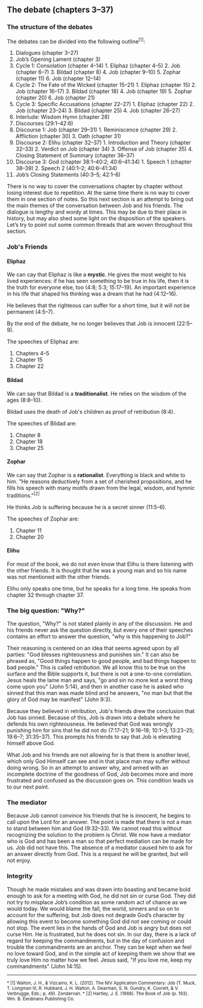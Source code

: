 ## The debate (chapters 3–37)

### The structure of the debates

The debates can be divided into the following outline<sup>[1]</sup>:

<!-- prettier-ignore -->
1. Dialogues (chapter 3–27)
  1. Job’s Opening Lament (chapter 3)
  2. Cycle 1: Consolation (chapter 4–14)
    1. Eliphaz (chapter 4–5)
    2. Job (chapter 6–7)
    3. Bildad (chapter 8)
    4. Job (chapter 9–10)
    5. Zophar (chapter 11)
    6. Job (chapter 12–14)
  3. Cycle 2: The Fate of the Wicked (chapter 15–21)
    1. Eliphaz (chapter 15)
    2. Job (chapter 16–17)
    3. Bildad (chapter 18)
    4. Job (chapter 19)
    5. Zophar (chapter 20)
    6. Job (chapter 21)
  4. Cycle 3: Specific Accusations (chapter 22–27)
    1. Eliphaz (chapter 22)
    2. Job (chapter 23–24)
    3. Bildad (chapter 25)
    4. Job (chapter 26–27)
2. Interlude: Wisdom Hymn (chapter 28)
3. Discourses (29:1–42:6)
  1. Discourse 1: Job (chapter 29–31)
    1. Reminiscence (chapter 29)
    2. Affliction (chapter 30)
    3. Oath (chapter 31)
  2. Discourse 2: Elihu (chapter 32–37)
    1. Introduction and Theory (chapter 32–33)
    2. Verdict on Job (chapter 34)
    3. Offense of Job (chapter 35)
    4. Closing Statement of Summary (chapter 36–37)
  3. Discourse 3: God (chapter 38:1–40:2; 40:6–41:34)
    1. Speech 1 (chapter 38–39)
    2. Speech 2 (40:1–2; 40:6–41:34)
  4. Job’s Closing Statements (40:3–5; 42:1–6)
<!-- prettier-ignore-end -->

There is no way to cover the conversations chapter by chapter without losing interest due to repetition. At the same time there is no way to cover them in one section of notes. So this next section is an attempt to bring out the main themes of the conversation between Job and his friends. The dialogue is lengthy and wordy at times. This may be due to their place in history, but may also shed some light on the disposition of the speakers. Let’s try to point out some common threads that are woven throughout this section.

### Job's Friends

#### Eliphaz

We can cay that Eliphaz is like a **mystic**. He gives the most weight to his lived experiences: if he has seen something to be true in his life, then it is the truth for everyone else, too (4:8; 5:3; 15:17–19). An important experience in his life that shaped his thinking was a dream that he had (4:12–16).

He believes that the righteous can suffer for a short time, but it will not be permanent (4:5–7).

By the end of the debate, he no longer believes that Job is innocent (22:5&ndash;9).

The speeches of Eliphaz are:

1. Chapters 4&ndash;5
2. Chapter 15
3. Chapter 22

#### Bildad

We can say that Bildad is a **traditionalist**. He relies on the wisdom of the ages (8:8–10).

Bildad uses the death of Job's children as proof of retribution (8:4).

The speeches of Bildad are:

1. Chapter 8
2. Chapter 18
3. Chapter 25

#### Zophar

We can say that Zophar is a **rationalist**. Everything is black and white to him. "He reasons deductively from a set of cherished propositions, and he fills his speech with many motifs drawn from the legal, wisdom, and hymnic traditions."<sup>[2]</sup>

He thinks Job is suffering because he is a secret sinner (11:5&ndash;6).

The speeches of Zophar are:

1. Chapter 11
2. Chapter 20

#### Elihu

For most of the book, we do not even know that Elihu is there listening with the other friends. It is thought that he was a young man and so his name was not mentioned with the other friends.

Elihu only speaks one time, but he speaks for a long time. He speaks from chapter 32 through chapter 37.

### The big question: "Why?"

The question, "Why?" is not stated plainly in any of the discussion. He and his friends never ask the question directly, but every one of their speeches contains an effort to answer the question, "why is this happening to Job?"

Their reasoning is centered on an idea that seems agreed upon by all parties: "God blesses righteousness and punishes sin." It can also be phrased as, "Good things happen to good people, and bad things happen to bad people." This is called _retribution_. We all know this to be true on the surface and the Bible supports it, but there is not a one-to-one correlation. Jesus heals the lame man and says, "go and sin no more lest a worst thing come upon you" (John 5:14), and then in another case he is asked who sinned that this man was made blind and he answers, "no man but that the glory of God may be manifest" (John 9:3).

Because they believed in retribution, Job's friends drew the conclusion that Job has sinned. Because of this, Job is drawn into a debate where he defends his own righteousness. He believed that God was wrongly punishing him for sins that he did not do (7:17–21; 9:16–18; 10:1–3; 13:23–25; 19:6–7; 31:35–37). This prompts his friends to say that Job is elevating himself above God.

What Job and his friends are not allowing for is that there is another level, which only God Himself can see and in that place man may suffer without doing wrong. So in an attempt to answer why, and armed with an incomplete doctrine of the goodness of God, Job becomes more and more frustrated and confused as the discussion goes on. This condition leads us to our next point.

### The mediator

Because Job cannot convince his friends that he is innocent, he begins to call upon the Lord for an answer. The point is made that there is not a man to stand between him and God (9:32&ndash;33). We cannot read this without recognizing the solution to the problem is Christ. We now have a mediator who is God and has been a man so that perfect mediation can be made for us. Job did not have this. The absence of a mediator caused him to ask for an answer directly from God. This is a request he will be granted, but will not enjoy.

### Integrity

Though he made mistakes and was drawn into boasting and became bold enough to ask for a meeting with God, he did not sin or curse God. They did not try to misplace Job’s condition as some random act of chance as we would today. We would blame the fall, the world, sinners and so on to account for the suffering, but Job does not degrade God’s character by allowing this event to become something God did not see coming or could not stop. The event lies in the hands of God and Job is angry but does not curse Him. He is frustrated, but he does not sin. In our day, there is a lack of regard for keeping the commandments, but in the day of confusion and trouble the commandments are an anchor. They can be kept when we feel no love toward God, and in the simple act of keeping them we show that we truly love Him no matter how we feel. Jesus said, "If you love me, keep my commandments" (John 14:15).

<hr />

<small>
* [1] Walton, J. H., & Vizcaino, K. L. (2012). The NIV Application Commentary: Job (T. Muck, T. Longman III, R. Hubbard, J. H. Walton, A. Dearman, S. N. Gundry, K. Covrett, & V. Verbrugge, Eds.; p. 49). Zondervan.
* [2] Hartley, J. E. (1988). The Book of Job (p. 193). Wm. B. Eerdmans Publishing Co.
</small>
